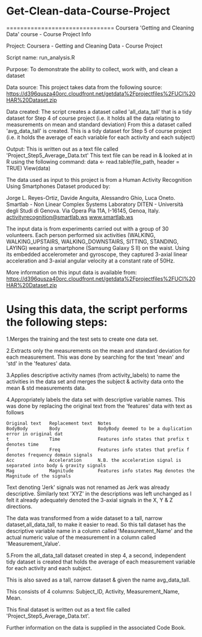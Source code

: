 # Get-Clean-data-Course-Project
===============================
Coursera 'Getting and Cleaning Data' course - Course Project Info

Project:     Coursera - Getting and Cleaning Data - Course Project

Script name: run_analysis.R

Purpose:     To demonstrate the ability to collect, work with, and clean a dataset

Data source: This project takes data from the following source:
             https://d396qusza40orc.cloudfront.net/getdata%2Fprojectfiles%2FUCI%20HAR%20Dataset.zip
             
Data created: The script creates a dataset called 'all_data_tall' that is a tidy dataset for Step 4 of course project
              (i.e. it holds all the data relating to measurements on mean and standard deviation)
              From this a dataset called 'avg_data_tall' is created.
              This is a tidy dataset for Step 5 of course project
              (i.e. it holds the average of each variable for each activity and each subject)
              
Output:       This is written out as a text file called 'Project_Step5_Average_Data.txt'
              This text file can be read in & looked at in R using the following command: 
                  data <- read.table(file_path, header = TRUE) 
                  View(data)
                  
The data used as input to this project is from a Human Activity Recognition Using Smartphones Dataset
produced by:

Jorge L. Reyes-Ortiz, Davide Anguita, Alessandro Ghio, Luca Oneto.
Smartlab - Non Linear Complex Systems Laboratory
DITEN - Università degli Studi di Genova.
Via Opera Pia 11A, I-16145, Genoa, Italy.
activityrecognition@smartlab.ws  www.smartlab.ws

The input data is from experiments carried out with a group of 30 volunteers. 
Each person performed six activities (WALKING, WALKING_UPSTAIRS, WALKING_DOWNSTAIRS, SITTING, STANDING, LAYING) wearing a 
smartphone (Samsung Galaxy S II) on the waist. Using its embedded accelerometer and gyroscope, they captured 3-axial linear acceleration and 3-axial angular velocity at a constant rate of 50Hz. 

More information on this input data is available from:
https://d396qusza40orc.cloudfront.net/getdata%2Fprojectfiles%2FUCI%20HAR%20Dataset.zip

Using this data, the script performs the following steps:
========================================================
1.Merges the training and the test sets to create one data set.

2.Extracts only the measurements on the mean and standard deviation for each measurement.
  This was done by searching for the text 'mean' and 'std' in the 'features' data.
  
3.Applies descriptive activity names (from activity_labels) to name the activities in the data set and
  merges the subject & activity data onto the mean & std measurements data.
  
4.Appropriately labels the data set with descriptive variable names. 
  This was done by replacing the original text from the 'features' data with text as follows
  
    Original text   Replacement text  Notes
    BodyBody        Body              BodyBody deemed to be a duplication error in original dat
    t               Time              Features info states that prefix t denotes time
    f               Freq              Features info states that prefix f denotes frequency domain signals
    Acc             Acceleration      N.B. the acceleration signal is separated into body & gravity signals
    Mag             Magnitude         Features info states Mag denotes the Magnitude of the signals
  Text denoting 'Jerk' signals was not renamed as Jerk was already descriptive.
  Similarly text 'XYZ' in the descriptions was left unchanged as I felt it already adequately denoted the 3-axial 
  signals in the X, Y & Z directions.
  
  The data was transformed from a wide dataset to a tall, narrow dataset,all_data_tall, to make it easier to read.
  So this tall dataset has the descriptive variable name in a column called 'Measurement_Name' and the actual numeric 
  value of the measurement in a column called 'Measurement_Value'.
  
5.From the all_data_tall dataset created in step 4, a second, independent tidy dataset is created that holds
  the average of each measurement variable for each activity and each subject.
  
  This is also saved as a tall, narrow dataset & given the name avg_data_tall.
  
  This consists of 4 columns: Subject_ID, Activity, Measurement_Name, Mean.
  
  This final dataset is written out as a text file called 'Project_Step5_Average_Data.txt'.
  
Further information on the data is supplied in the associated Code Book.
